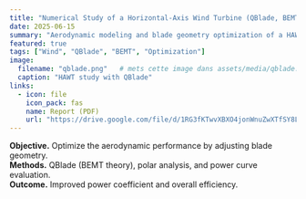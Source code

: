 ```yaml
---
title: "Numerical Study of a Horizontal-Axis Wind Turbine (QBlade, BEMT)"
date: 2025-06-15
summary: "Aerodynamic modeling and blade geometry optimization of a HAWT using QBlade."
featured: true
tags: ["Wind", "QBlade", "BEMT", "Optimization"]
image:
  filename: "qblade.png"   # mets cette image dans assets/media/qblade.jpg
  caption: "HAWT study with QBlade"
links:
  - icon: file
    icon_pack: fas
    name: Report (PDF)
    url: "https://drive.google.com/file/d/1RG3fKTwvXBXO4jonWnuZwXTfSY8L88K4/view"
---
```

**Objective.** Optimize the aerodynamic performance by adjusting blade geometry.  
**Methods.** QBlade (BEMT theory), polar analysis, and power curve evaluation.  
**Outcome.** Improved power coefficient and overall efficiency.
